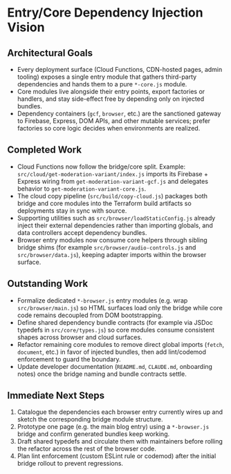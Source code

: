 # Entry/Core Dependency Injection Vision

## Architectural Goals
- Every deployment surface (Cloud Functions, CDN-hosted pages, admin tooling) exposes a single entry module that gathers third-party dependencies and hands them to a pure `*-core.js` module.
- Core modules live alongside their entry points, export factories or handlers, and stay side-effect free by depending only on injected bundles.
- Dependency containers (`gcf`, `browser`, etc.) are the sanctioned gateway to Firebase, Express, DOM APIs, and other mutable services; prefer factories so core logic decides when environments are realized.

## Completed Work
- Cloud Functions now follow the bridge/core split. Example: `src/cloud/get-moderation-variant/index.js` imports its Firebase + Express wiring from `get-moderation-variant-gcf.js` and delegates behavior to `get-moderation-variant-core.js`.
- The cloud copy pipeline (`src/build/copy-cloud.js`) packages both bridge and core modules into the Terraform build artifacts so deployments stay in sync with source.
- Supporting utilities such as `src/browser/loadStaticConfig.js` already inject their external dependencies rather than importing globals, and data controllers accept dependency bundles.
- Browser entry modules now consume core helpers through sibling bridge shims (for example `src/browser/audio-controls.js` and `src/browser/data.js`), keeping adapter imports within the browser surface.

## Outstanding Work
- Formalize dedicated `*-browser.js` entry modules (e.g. wrap `src/browser/main.js`) so HTML surfaces load only the bridge while core code remains decoupled from DOM bootstrapping.
- Define shared dependency bundle contracts (for example via JSDoc typedefs in `src/core/types.js`) so core modules consume consistent shapes across browser and cloud surfaces.
- Refactor remaining core modules to remove direct global imports (`fetch`, `document`, etc.) in favor of injected bundles, then add lint/codemod enforcement to guard the boundary.
- Update developer documentation (`README.md`, `CLAUDE.md`, onboarding notes) once the bridge naming and bundle contracts settle.

## Immediate Next Steps
1. Catalogue the dependencies each browser entry currently wires up and sketch the corresponding bridge module structure.
2. Prototype one page (e.g. the main blog entry) using a `*-browser.js` bridge and confirm generated bundles keep working.
3. Draft shared typedefs and circulate them with maintainers before rolling the refactor across the rest of the browser code.
4. Plan lint enforcement (custom ESLint rule or codemod) after the initial bridge rollout to prevent regressions.
